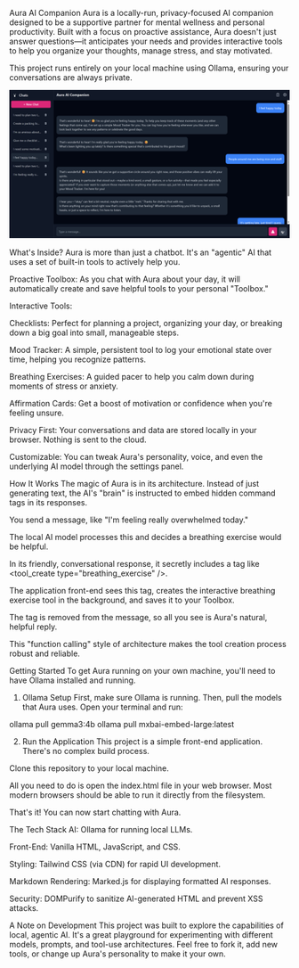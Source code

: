 Aura AI Companion
Aura is a locally-run, privacy-focused AI companion designed to be a supportive partner for mental wellness and personal productivity. Built with a focus on proactive assistance, Aura doesn't just answer questions—it anticipates your needs and provides interactive tools to help you organize your thoughts, manage stress, and stay motivated.

This project runs entirely on your local machine using Ollama, ensuring your conversations are always private.

![alt text](image.png)

What's Inside?
Aura is more than just a chatbot. It's an "agentic" AI that uses a set of built-in tools to actively help you.

Proactive Toolbox: As you chat with Aura about your day, it will automatically create and save helpful tools to your personal "Toolbox."

Interactive Tools:

Checklists: Perfect for planning a project, organizing your day, or breaking down a big goal into small, manageable steps.

Mood Tracker: A simple, persistent tool to log your emotional state over time, helping you recognize patterns.

Breathing Exercises: A guided pacer to help you calm down during moments of stress or anxiety.

Affirmation Cards: Get a boost of motivation or confidence when you're feeling unsure.

Privacy First: Your conversations and data are stored locally in your browser. Nothing is sent to the cloud.

Customizable: You can tweak Aura's personality, voice, and even the underlying AI model through the settings panel.

How It Works
The magic of Aura is in its architecture. Instead of just generating text, the AI's "brain" is instructed to embed hidden command tags in its responses.

You send a message, like "I'm feeling really overwhelmed today."

The local AI model processes this and decides a breathing exercise would be helpful.

In its friendly, conversational response, it secretly includes a tag like <tool_create type="breathing_exercise" />.

The application front-end sees this tag, creates the interactive breathing exercise tool in the background, and saves it to your Toolbox.

The tag is removed from the message, so all you see is Aura's natural, helpful reply.

This "function calling" style of architecture makes the tool creation process robust and reliable.

Getting Started
To get Aura running on your own machine, you'll need to have Ollama installed and running.

1. Ollama Setup
First, make sure Ollama is running. Then, pull the models that Aura uses. Open your terminal and run:

ollama pull gemma3:4b
ollama pull mxbai-embed-large:latest


2. Run the Application
This project is a simple front-end application. There's no complex build process.

Clone this repository to your local machine.

All you need to do is open the index.html file in your web browser. Most modern browsers should be able to run it directly from the filesystem.

That's it! You can now start chatting with Aura.

The Tech Stack
AI: Ollama for running local LLMs.

Front-End: Vanilla HTML, JavaScript, and CSS.

Styling: Tailwind CSS (via CDN) for rapid UI development.

Markdown Rendering: Marked.js for displaying formatted AI responses.

Security: DOMPurify to sanitize AI-generated HTML and prevent XSS attacks.

A Note on Development
This project was built to explore the capabilities of local, agentic AI. It's a great playground for experimenting with different models, prompts, and tool-use architectures. Feel free to fork it, add new tools, or change up Aura's personality to make it your own.